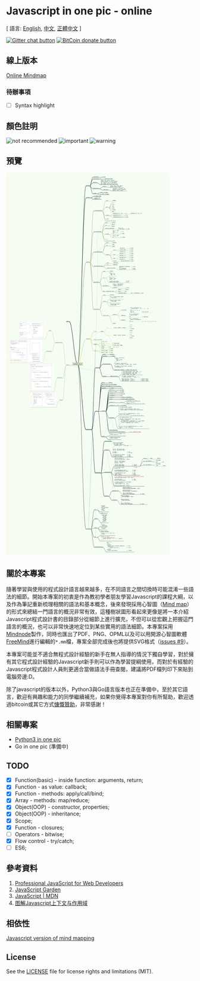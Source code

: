 # Javascript in one pic - online

[ 語言: [English](README.md), [中文](README-zh.md), [正體中文](README-zh_TW.md) ]

<!-- BADGES/ -->

[![Gitter chat button](https://img.shields.io/badge/gitter-Join%20Chat-brightgreen.svg)](https://gitter.im/coodict/javascript-in-one-pic)
[![BitCoin donate button](https://img.shields.io/badge/bitcoin-donate-yellow.svg)](https://www.coinbase.com/rainyear)

<!-- /BADGES -->

## 線上版本

[Online Mindmap](http://coodict.github.io/javascript-in-one-pic/)

### 待辦事項

- [ ] Syntax highlight

## 顏色註明

![not recommended](https://img.shields.io/badge/%237E1600-不推薦-7E1600.svg)
![important](https://img.shields.io/badge/%234E8D20-重要-4E8D20.svg)
![warning](https://img.shields.io/badge/%23DE2B00-注意-DE2B00.svg)

## 預覽

![js in one pic](js%20in%20one%20pic.png)

## 關於本專案

隨著學習與使用的程式設計語言越來越多，在不同語言之間切換時可能混淆一些語法的細節。開始本專案的初衷是作為教初學者朋友學習Javascript的課程大綱，以及作為筆記重新梳理相關的語法和基本概念，後來發現採用心智圖（[Mind map](https://en.wikipedia.org/wiki/Mind_map)）的形式來總結一門語言的概況非常有效，這種樹狀圖形看起來更像是將一本介紹Javascript程式設計書的目錄部分從細節上進行擴充，不但可以從宏觀上把握這門語言的概況，也可以非常快速地定位到某些實用的語法細節。本專案採用[Mindnode](https://mindnode.com/)製作，同時也匯出了PDF、PNG、OPML以及可以用開源心智圖軟體[FreeMind](http://freemind.sourceforge.net)進行編輯的`*.mm`檔，專案全部完成後也將提供SVG格式（[issues #9](https://github.com/coodict/javascript-in-one-pic/issues/9)）。

本專案可能並不適合無程式設計經驗的新手在無人指導的情況下獨自學習，對於擁有其它程式設計經驗的Javascript新手則可以作為學習提綱使用，而對於有經驗的Javascript程式設計人員則更適合當做語法手冊查閱，建議將PDF檔列印下來貼到電腦旁邊:D。

除了javascript的版本以外，Python3與Go語言版本也正在準備中，至於其它語言，歡迎有興趣和能力的同學繼續補充，如果你覺得本專案對你有所幫助，歡迎透過bitcoin或其它方式[慷慨贊助](https://github.com/rainyear/lolita/wiki/Donation)，非常感謝！

## 相關專案

* [Python3 in one pic](https://github.com/coodict/python3-in-one-pic)
* Go in one pic (準備中)

## TODO

- [X] Function(basic) - inside function: arguments, return;
- [X] Function - as value: callback;
- [X] Function - methods: apply/call/bind;
- [X] Array - methods: map/reduce;
- [X] Object(OOP) - constructor, properties;
- [X] Object(OOP) - inheritance;
- [X] Scope;
- [X] Function - closures;
- [ ] Operators - bitwise;
- [X] Flow control - try/catch;
- [ ] ES6;

## 參考資料

1. [Professional JavaScript for Web Developers](http://www.amazon.cn/gp/offer-listing/1118026691/ref=tmm_pap_new_olp_sr?ie=UTF8&condition=new&sr=&qid=)
2. [JavaScript Garden](http://bonsaiden.github.io/JavaScript-Garden/)
3. [JavaScript | MDN](https://developer.mozilla.org/en-US/docs/Web/JavaScript)
4. [图解Javascript上下文与作用域](http://blog.rainy.im/2015/07/04/scope-chain-and-prototype-chain-in-js/)

## 相依性

[Javascript version of mind mapping](https://github.com/hizzgdev/jsmind)

## License
See the [LICENSE](LICENSE) file for license rights and limitations (MIT).
